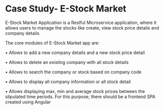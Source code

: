 # Case Study- E-Stock Market

E-Stock Market Application is a  Restful Microservice application, where it allows users to manage the stocks like create, view stock price details and company details.

The core modules of E-Stock Market app are:

•	Allows to add a new company details and a new stock price detail

•	Allows to delete an existing company with all stock details

•	Allows to search the company or stock based on company code

•	Allows to display all company information or all stock detail

•	Allows displaying max, min and average stock prices between the stipulated time periods. For this purpose, there should be a frontend SPA created using Angular


